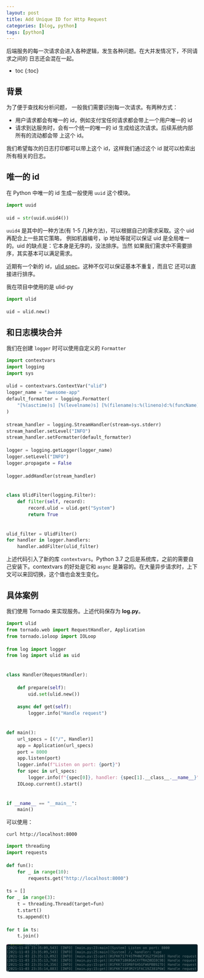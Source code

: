 ```yaml
---
layout: post
title: Add Unique ID for Http Request
categories: [blog, python]
tags: [python]
---
```


后端服务的每一次请求会进入各种逻辑，发生各种问题。在大并发情况下，不同请求之间的
日志还会混在一起。

+ toc
{:toc}

## 背景

为了便于查找和分析问题， 一般我们需要识别每一次请求。有两种方式：

+ 用户请求都会有唯一的 id，例如支付宝任何请求都会带上一个用户唯一的 id
+ 请求到达服务时，会有一个统一的唯一的 id 生成给这次请求。后续系统内部所有的流动都会带
上这个 id。

我们希望每次的日志打印都可以带上这个 id，这样我们通过这个 id 就可以检索出所有相关的日志。

## 唯一的 id

在 Python 中唯一的 id 生成一般使用 `uuid` 这个模块。

```python
import uuid

uid = str(uuid.uuid4())
```

`uuid4` 是其中的一种方法(有 1-5 几种方法)，可以根据自己的需求采取。这个 uid 再配合上一些其它策略，
例如机器编号，ip 地址等就可以保证 uid 是全局唯一的。uid 的缺点是：它本身是无序的，没法排序。当然
如果我们需求中不需要排序，其实基本可以满足需求。

近期有一个新的 id，[ulid spec](https://github.com/ulid/spec)。这种不仅可以保证基本不重复，而且它
还可以直接进行排序。

我在项目中使用的是 ulid-py


```python
import ulid

uid = ulid.new()
```

## 和日志模块合并

我们在创建 `logger` 时可以使用自定义的 `Formatter`


```python
import contextvars
import logging
import sys

ulid = contextvars.ContextVar("ulid")
logger_name = "awesome-app"
default_formatter = logging.Formatter(
    "[%(asctime)s] [%(levelname)s] [%(filename)s:%(lineno)d:%(funcName)s][%(ulid)s] %(message)s"
)

stream_handler = logging.StreamHandler(stream=sys.stderr)
stream_handler.setLevel("INFO")
stream_handler.setFormatter(default_formatter)

logger = logging.getLogger(logger_name)
logger.setLevel("INFO")
logger.propagate = False

logger.addHandler(stream_handler)


class UlidFilter(logging.Filter):
    def filter(self, record):
        record.ulid = ulid.get("System")
        return True


ulid_filter = UlidFilter()
for handler in logger.handlers:
    handler.addFilter(ulid_filter)
```

上述代码引入了新的库 `contextvars`。Python 3.7 之后是系统库，之前的需要自己安装下。contextvars
的好处是它和 `async` 是兼容的。在大量异步请求时，上下文可以来回切换，这个值也会发生变化。


## 具体案例

我们使用 Tornado 来实现服务。上述代码保存为 **log.py**。

```python
import ulid
from tornado.web import RequestHandler, Application
from tornado.ioloop import IOLoop

from log import logger
from log import ulid as uid


class Handler(RequestHandler):

    def prepare(self):
        uid.set(ulid.new())

    async def get(self):
        logger.info("Handle request")


def main():
    url_specs = [("/", Handler)]
    app = Application(url_specs)
    port = 8000
    app.listen(port)
    logger.info(f"Listen on port: {port}")
    for spec in url_specs:
        logger.info(f"{spec[0]}, handler: {spec[1].__class__.__name__}")
    IOLoop.current().start()


if __name__ == "__main__":
    main()

```

可以使用：

```bash
curl http://localhost:8000
```

```python
import threading
import requests

def fun():
    for _ in range(10):
        requests.get("http://localhost:8000")

ts = []
for _ in range(3):
    t = threading.Thread(target=fun)
    t.start()
    ts.append(t)

for t in ts:
    t.join()
```

![Image](/images/python/contextvars-log.png)
